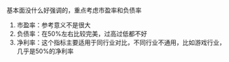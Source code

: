 基本面没什么好强调的，重点考虑市盈率和负债率
1. 市盈率：参考意义不是很大
2. 负债率：在50%左右比较完美，过高过低都不好
3. 净利率：这个指标主要适用于同行业对比，不同行业不通用，比如游戏行业，几乎是50%的净利率